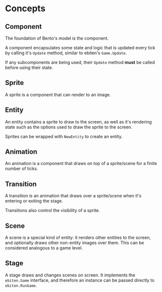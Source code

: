# Concepts

## Component

The foundation of Bento's model is the component.

A component encapsulates some state and logic that is updated every tick by calling it's `Update` method, similar to ebiten's `Game.Update`.

If any subcomponents are being used, their `Update` method **must** be called before using their state.

## Sprite

A sprite is a component that can render to an image.

## Entity

An entity contains a sprite to draw to the screen, as well as it's rendering state such as the options used to draw the sprite to the screen.

Sprites can be wrapped with `NewEntity` to create an entity.

## Animation

An animation is a component that draws on top of a sprite/scene for a finite number of ticks.

## Transition

A transition is an animation that draws over a sprite/scene when it's entering or exiting the stage.

Transitions also control the visibility of a sprite.

## Scene

A scene is a special kind of entity: it renders other entities to the screen, and optionally draws other non-entity images over them.
This can be considered analogous to a game level.

## Stage

A stage draws and changes scenes on screen.
It implements the `ebiten.Game` interface, and therefore an instance can be passed directly to `ebiten.RunGame`.
